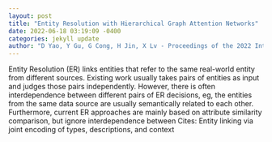 ```yaml
--- 
layout: post 
title: "Entity Resolution with Hierarchical Graph Attention Networks" 
date: 2022-06-18 03:19:09 -0400 
categories: jekyll update 
author: "D Yao, Y Gu, G Cong, H Jin, X Lv - Proceedings of the 2022 International Conference , 2022" 
--- 
```

Entity Resolution (ER) links entities that refer to the same real-world entity from different sources. Existing work usually takes pairs of entities as input and judges those pairs independently. However, there is often interdependence between different pairs of ER decisions, eg, the entities from the same data source are usually semantically related to each other. Furthermore, current ER approaches are mainly based on attribute similarity comparison, but ignore interdependence between Cites: Entity linking via joint encoding of types, descriptions, and context
